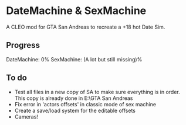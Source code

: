 # DateMachine & SexMachine

A CLEO mod for GTA San Andreas to recreate a +18 hot Date Sim.

## Progress

DateMachine: 0%
SexMachine: (A lot but still missing)%

## To do

- Test all files in a new copy of SA to make sure everything is in order. This copy is already done in E:\GTA San Andreas
- Fix error in 'actors offsets' in classic mode of sex machine
- Create a save/load system for the editable offsets
- Cameras!